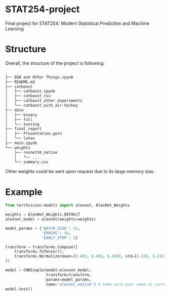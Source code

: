 # STAT254-project
Final project for STAT254: Modern Statistical Prediction and Machine Learning

# Structure
Overall, the structure of the project is following:

```bash
.
├── EDA and Other Things.ipynb
├── README.md
├── catboost
│   ├── catboost.ipynb
│   ├── catboost_csv
│   ├── catboost_other_experiments
│   └── catboost_with_air-hockey
├── data
│   ├── binary
│   ├── full
│   └── testing
├── final_report
│   ├── Presentation.pptx
│   └── latex
├── main.ipynb
└── weights
    ├── resnet50_native
    │   └── ...
    └── summary.csv
```

Other weights could be sent upon request due to its large memory size.

# Example

```python
from torchvision.models import alexnet, AlexNet_Weights

weights = AlexNet_Weights.DEFAULT
alexnet_model = alexnet(weights=weights)

model_params = {'BATCH_SIZE': 32,
                'EPOCHS': 50,
                'EARLY_STOP': 5}

transform = transforms.Compose([
    transforms.ToTensor(),
    transforms.Normalize(mean=[0.485, 0.456, 0.406], std=[0.229, 0.224, 0.225])
])

model = CNNSimple(model=alexnet_model,
                  transform=transform,
                  params=model_params,
                  name='alexnet_native') # make sure your name is correct if you want to test a model
model.test()
```
